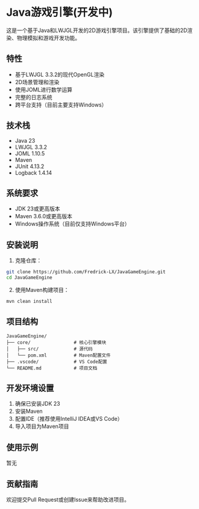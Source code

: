 # Java游戏引擎(开发中)

这是一个基于Java和LWJGL开发的2D游戏引擎项目。该引擎提供了基础的2D渲染、物理模拟和游戏开发功能。

## 特性

- 基于LWJGL 3.3.2的现代OpenGL渲染
- 2D场景管理和渲染
- 使用JOML进行数学运算
- 完整的日志系统
- 跨平台支持（目前主要支持Windows）

## 技术栈

- Java 23
- LWJGL 3.3.2
- JOML 1.10.5
- Maven
- JUnit 4.13.2
- Logback 1.4.14

## 系统要求

- JDK 23或更高版本
- Maven 3.6.0或更高版本
- Windows操作系统（目前仅支持Windows平台）

## 安装说明

1. 克隆仓库：
```bash
git clone https://github.com/Fredrick-LX/JavaGameEngine.git
cd JavaGameEngine
```

2. 使用Maven构建项目：
```bash
mvn clean install
```

## 项目结构

```
JavaGameEngine/
├── core/                # 核心引擎模块
│   ├── src/             # 源代码
│   └── pom.xml          # Maven配置文件
├── .vscode/             # VS Code配置
└── README.md            # 项目文档
```

## 开发环境设置

1. 确保已安装JDK 23
2. 安装Maven
3. 配置IDE（推荐使用IntelliJ IDEA或VS Code）
4. 导入项目为Maven项目

## 使用示例

暂无

## 贡献指南

欢迎提交Pull Request或创建Issue来帮助改进项目。
